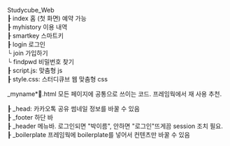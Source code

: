 Studycube_Web  
┠ index 홈 (첫 화면) 예약 가능  
┠ myhistory 이용 내역  
┠ smartkey 스마트키  
┠ login 로그인    
   └ join 가입하기  
   └ findpwd 비밀번호 찾기  
┠ script.js: 맞춤형 js  
┠ style.css: 스터디큐브 웹 맞춤형 css  
  
_myname*🎃.html 모든 페이지에 공통으로 쓰이는 코드. 프레임웍에서 재 사용 추천.  

┠ _head: 카카오톡 공유 썸네일 정보를 바꿀 수 있음  
┠ _footer 하단 바  
┠ _header 메뉴바. 로그인되면 "박이름", 안하면 "로그인"뜨게끔 session 조치 필요.  
┠ _boilerplate 프레임웍에 boilerplate를 넣어서 컨텐츠만 바꿀 수 있음  
  

